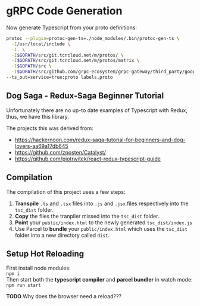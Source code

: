 #  gRPC Code Generation

Now generate Typescript from your proto definitions:
```bash
protoc --plugin=protoc-gen-ts=./node_modules/.bin/protoc-gen-ts \
  -I/usr/local/include \
  -I. \
  -I$GOPATH/src/git.tcncloud.net/m/protos/ \
  -I$GOPATH/src/git.tcncloud.net/m/protos/matrix \
  -I$GOPATH/src \
  -I$GOPATH/src/github.com/grpc-ecosystem/grpc-gateway/third_party/googleapis \
--ts_out=service=true:proto labels.proto
```


## Dog Saga - Redux-Saga Beginner Tutorial
Unfortunately there are no up-to date examples of Typescript with Redux, thus, we have this library.   

The projects this was derived from:
+ https://hackernoon.com/redux-saga-tutorial-for-beginners-and-dog-lovers-aa69a17db645
+ https://github.com/zposten/Catalyst/
+ https://github.com/piotrwitek/react-redux-typescript-guide

## Compilation
The compilation of this project uses a few steps: 
1. **Transpile** `.ts` and `.tsx` files into `.js` and `.jsx` files respectively into the `tsc_dist` folder.
2. **Copy** the files the tranpiler missed into the `tsc_dist` folder.
3. **Point** your `public/index.html` to the newly generated `tsc_dist/index.js`
4. Use Parcel to **bundle** your `public/index.html` which uses the `tsc_dist` folder into a new directory called `dist`.

## Setup Hot Reloading
First install node modules:   
`npm i`   
Then start both the **typescript compiler** and **parcel bundler** in watch mode:   
`npm run start`   

**TODO** Why does the browser need a reload???

